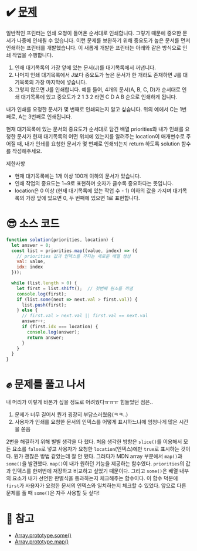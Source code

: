 # ✔️ [문제](https://programmers.co.kr/learn/courses/30/lessons/42587)
일반적인 프린터는 인쇄 요청이 들어온 순서대로 인쇄합니다. 그렇기 때문에 중요한 문서가 나중에 인쇄될 수 있습니다. 이런 문제를 보완하기 위해 중요도가 높은 문서를 먼저 인쇄하는 프린터를 개발했습니다. 이 새롭게 개발한 프린터는 아래와 같은 방식으로 인쇄 작업을 수행합니다.

1. 인쇄 대기목록의 가장 앞에 있는 문서(J)를 대기목록에서 꺼냅니다.
2. 나머지 인쇄 대기목록에서 J보다 중요도가 높은 문서가 한 개라도 존재하면 J를 대기목록의 가장 마지막에 넣습니다.
3. 그렇지 않으면 J를 인쇄합니다.
예를 들어, 4개의 문서(A, B, C, D)가 순서대로 인쇄 대기목록에 있고 중요도가 2 1 3 2 라면 C D A B 순으로 인쇄하게 됩니다.

내가 인쇄를 요청한 문서가 몇 번째로 인쇄되는지 알고 싶습니다. 위의 예에서 C는 1번째로, A는 3번째로 인쇄됩니다.

현재 대기목록에 있는 문서의 중요도가 순서대로 담긴 배열 priorities와 내가 인쇄를 요청한 문서가 현재 대기목록의 어떤 위치에 있는지를 알려주는 location이 매개변수로 주어질 때, 내가 인쇄를 요청한 문서가 몇 번째로 인쇄되는지 return 하도록 solution 함수를 작성해주세요.

제한사항
- 현재 대기목록에는 1개 이상 100개 이하의 문서가 있습니다.
- 인쇄 작업의 중요도는 1~9로 표현하며 숫자가 클수록 중요하다는 뜻입니다.
- location은 0 이상 (현재 대기목록에 있는 작업 수 - 1) 이하의 값을 가지며 대기목록의 가장 앞에 있으면 0, 두 번째에 있으면 1로 표현합니다.

# 😎 소스 코드
```javascript
function solution(priorities, location) {
  let answer = 0;
  const list = priorities.map((value, index) => ({
    // priorities 값과 인덱스를 가지는 새로운 배열 생성
    val: value,
    idx: index
  }));

  while (list.length > 0) {
    let first = list.shift();  // 첫번째 원소를 꺼냄
    console.log(first);
    if (list.some(next => next.val > first.val)) {
      list.push(first);
    } else {
      // first.val > next.val || first.val == next.val
      answer++;
      if (first.idx === location) {
        console.log(answer);
        return answer;
      }
    }
  }
}
```
# ✊ 문제를 풀고 나서
내 머리가 이렇게 바본가 싶을 정도로 어려웠다ㅠㅠㅠ 힘들었던 점은..
1. 문제가 너무 길어서 뭔가 굉장히 부담스러웠음(ㅋㅋ..)
2. 사용자가 인쇄를 요청한 문서의 인덱스를 어떻게 표시하느냐에 엄청나게 많은 시간을 쏟음

2번을 해결하기 위해 별별 생각을 다 했다. 처음 생각한 방향은 ``slice()``를 이용해서 모든 요소를 ``false``로 넣고 사용자가 요청한 ``location``(인덱스)에만 ``true``로 표시하는 것이다. 뭔가 괜찮은 방법 같았는데 잘 안 됐다. 그러다가 MDN array 부분에서 ``map()``과 ``some()``을 발견했다. ``map()``이 내가 원하던 기능을 제공하는 함수였다. ``priorities``의 값과 인덱스를 한꺼번에 저장하고 비교하고 싶었기 때문이다. 그리고 ``some()``은 배열 내부의 요소가 내가 선언한 판별식을 통과하는지 체크해주는 함수이다. 이 함수 덕분에 ``first``가 사용자가 요청한 문서의 인덱스와 일치하는지 체크할 수 있었다. 앞으로 다른 문제를 풀 때 ``some()``은 자주 사용할 듯 싶다!

# 👀 참고
- [Array.prototype.some()](https://developer.mozilla.org/ko/docs/Web/JavaScript/Reference/Global_Objects/Array/some)
- [Array.prototype.map()](https://developer.mozilla.org/ko/docs/Web/JavaScript/Reference/Global_Objects/Array/map)
